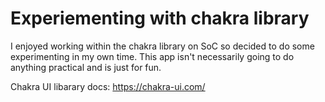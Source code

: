 # Experiementing with chakra library

I enjoyed working within the chakra library on SoC so decided to do some experimenting in my own time. This app isn't necessarily going to do anything practical and is just for fun. 

Chakra UI libarary docs: https://chakra-ui.com/
